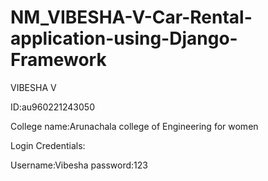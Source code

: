# NM_VIBESHA-V-Car-Rental-application-using-Django-Framework

VIBESHA V

ID:au960221243050

College name:Arunachala college of Engineering for women

Login Credentials:

Username:Vibesha
password:123
